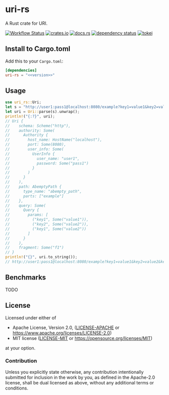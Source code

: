 # uri-rs

A Rust crate for URI.

[![Workflow Status](https://github.com/j5ik2o/uri-rs/workflows/Rust/badge.svg)](https://github.com/j5ik2o/uri-rs/actions?query=workflow%3A%22Rust%22)
[![crates.io](https://img.shields.io/crates/v/uri-rs.svg)](https://crates.io/crates/uri-rs)
[![docs.rs](https://docs.rs/uri-rs/badge.svg)](https://docs.rs/uri-rs)
[![dependency status](https://deps.rs/repo/github/j5ik2o/uri-rs/status.svg)](https://deps.rs/repo/github/j5ik2o/uri-rs)
[![tokei](https://tokei.rs/b1/github/j5ik2o/uri-rs)](https://github.com/XAMPPRocky/tokei)

## Install to Cargo.toml

Add this to your `Cargo.toml`:

```toml
[dependencies]
uri-rs = "<<version>>"
```

## Usage

```rust
use uri_rs::Uri;
let s = "http://user1:pass1@localhost:8080/example?key1=value1&key2=value2&key1=value2#f1";
let uri = Uri::parse(s).unwrap();
println!("{:?}", uri);
// Uri {
//    schema: Scheme("http"),
//    authority: Some(
//      Authority {
//        host_name: HostName("localhost"),
//        port: Some(8080),
//        user_info: Some(
//          UserInfo {
//            user_name: "user1",
//            password: Some("pass1")
//          }
//        )
//      }
//    ),
//    path: AbemptyPath {
//      type_name: "abempty_path",
//      parts: ["example"]
//    },
//    query: Some(
//      Query {
//        params: [
//          ("key1", Some("value1")),
//          ("key2", Some("value2")),
//          ("key1", Some("value2"))
//        ]
//      }
//    ),
//    fragment: Some("f1")
// }
println!("{}", uri.to_string());
// http://user1:pass1@localhost:8080/example?key1=value1&key2=value2&key1=value2#f1
```

## Benchmarks

TODO

## License

Licensed under either of

* Apache License, Version 2.0, ([LICENSE-APACHE](LICENSE-APACHE) or https://www.apache.org/licenses/LICENSE-2.0)
* MIT license ([LICENSE-MIT](LICENSE-MIT) or https://opensource.org/licenses/MIT)

at your option.

### Contribution

Unless you explicitly state otherwise, any contribution intentionally submitted for inclusion in the work by you, as defined in the Apache-2.0 license, shall be dual licensed as above, without any additional terms or conditions.
